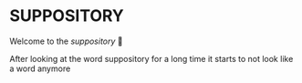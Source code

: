 # SUPPOSITORY
Welcome to the *suppository*
💩


After looking at the word suppository for a long time it starts to not look like a word anymore
